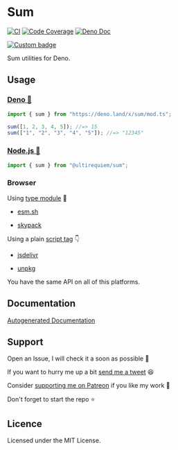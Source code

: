# Sum

[![CI](https://github.com/UltiRequiem/sum/actions/workflows/ci.yaml/badge.svg)](https://github.com/UltiRequiem/sum/actions/workflows/ci.yaml)
[![Code Coverage](https://codecov.io/gh/ultirequiem/sum/branch/main/graph/badge.svg)](https://codecov.io/gh/ultirequiem/sum)
[![Deno Doc](https://doc.deno.land/badge.svg)](https://doc.deno.land/https/deno.land/x/sum/mod.ts)

[![Custom badge](https://img.shields.io/endpoint?url=https%3A%2F%2Fdeno-visualizer.danopia.net%2Fshields%2Flatest-version%2Fx%2Fsum%2Fmod.ts)](https://doc.deno.land/https/deno.land/x/sum/mod.ts)

Sum utilities for Deno.

## Usage

### [Deno 🦕](https://deno.land/x/sum)

```typescript
import { sum } from "https://deno.land/x/sum/mod.ts";

sum([1, 2, 3, 4, 5]); //=> 15
sum(["1", "2", "3", "4", "5"]); //=> "12345"
```

### [Node.js 🐢](https://npmjs.com/package/@ultirequiem/sum)

```typescript
import { sum } from "@ultirequiem/sum";
```

### Browser

Using
[type module](https://developer.mozilla.org/en-US/docs/Web/JavaScript/Guide/Modules)
🍱

- [esm.sh](https://esm.sh/@ultirequiem/sum)

- [skypack](https://cdn.skypack.dev/@ultirequiem/sum)

Using a plain
[script tag](https://developer.mozilla.org/en-US/docs/Web/HTML/Element/script) 👇

- [jsdelivr](https://cdn.jsdelivr.net/npm/@ultirequiem/sum)

- [unpkg](https://unpkg.com/@ultirequiem/sum)

You have the same API on all of this platforms.

## Documentation

[Autogenerated Documentation](https://doc.deno.land/https://deno.land/x/sum/mod.ts)

## Support

Open an Issue, I will check it a soon as possible 👀

If you want to hurry me up a bit
[send me a tweet](https://twitter.com/intent/tweet?text=%40UltiRequiem%20) 😆

Consider [supporting me on Patreon](https://patreon.com/UltiRequiem) if you like
my work 🚀

Don't forget to start the repo ⭐

## Licence

Licensed under the MIT License.
